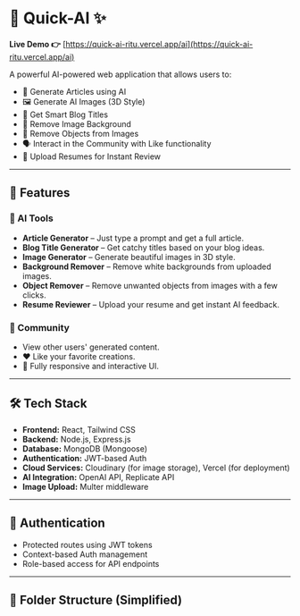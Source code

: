 # 🚀 Quick-AI ✨

**Live Demo 👉** [https://quick-ai-ritu.vercel.app/ai](https://quick-ai-ritu.vercel.app/ai)

A powerful AI-powered web application that allows users to:

- 📝 Generate Articles using AI
- 🖼️ Generate AI Images (3D Style)
- 🧠 Get Smart Blog Titles
- 🧽 Remove Image Background
- 🧼 Remove Objects from Images
- 🗣️ Interact in the Community with Like functionality
- 📄 Upload Resumes for Instant Review

---

## 📸 Features

### 🔹 AI Tools
- **Article Generator** – Just type a prompt and get a full article.
- **Blog Title Generator** – Get catchy titles based on your blog ideas.
- **Image Generator** – Generate beautiful images in 3D style.
- **Background Remover** – Remove white backgrounds from uploaded images.
- **Object Remover** – Remove unwanted objects from images with a few clicks.
- **Resume Reviewer** – Upload your resume and get instant AI feedback.

### 🔹 Community
- View other users' generated content.
- ❤️ Like your favorite creations.
- 🚀 Fully responsive and interactive UI.

---

## 🛠️ Tech Stack

- **Frontend:** React, Tailwind CSS
- **Backend:** Node.js, Express.js
- **Database:** MongoDB (Mongoose)
- **Authentication:** JWT-based Auth
- **Cloud Services:** Cloudinary (for image storage), Vercel (for deployment)
- **AI Integration:** OpenAI API, Replicate API
- **Image Upload:** Multer middleware

---

## 🔐 Authentication

- Protected routes using JWT tokens
- Context-based Auth management
- Role-based access for API endpoints

---

## 📁 Folder Structure (Simplified)

